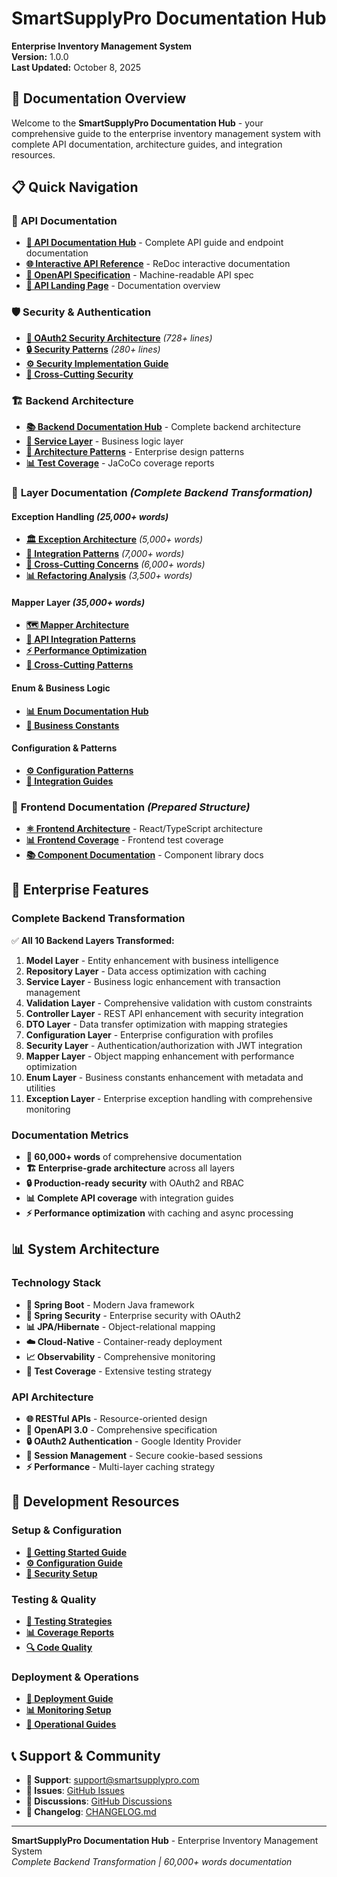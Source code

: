 
# SmartSupplyPro Documentation Hub

**Enterprise Inventory Management System**  
**Version:** 1.0.0  
**Last Updated:** October 8, 2025  

## 🎯 Documentation Overview

Welcome to the **SmartSupplyPro Documentation Hub** - your comprehensive guide to the enterprise inventory management system with complete API documentation, architecture guides, and integration resources.

## 📋 Quick Navigation

### 🚀 **API Documentation**
- **[📖 API Documentation Hub](api/README.md)** - Complete API guide and endpoint documentation
- **[🌐 Interactive API Reference](api/redoc/api.html)** - ReDoc interactive documentation
- **[📄 OpenAPI Specification](api/openapi/openapi.yaml)** - Machine-readable API spec
- **[🔗 API Landing Page](api/redoc/index.html)** - Documentation overview

### 🛡️ **Security & Authentication**
- **[🔐 OAuth2 Security Architecture](architecture/patterns/oauth2-security-architecture.md)** *(728+ lines)*
- **[🔒 Security Patterns](architecture/patterns/security-patterns.md)** *(280+ lines)*
- **[⚙️ Security Implementation Guide](architecture/patterns/security-implementation-patterns.md)**
- **[🔄 Cross-Cutting Security](architecture/patterns/security-cross-cutting-patterns.md)**

### 🏗️ **Backend Architecture**
- **[📚 Backend Documentation Hub](backend/README.md)** - Complete backend architecture
- **[🔧 Service Layer](architecture/services/README.md)** - Business logic layer
- **[🎨 Architecture Patterns](architecture/patterns/)** - Enterprise design patterns
- **[📊 Test Coverage](backend/coverage/)** - JaCoCo coverage reports

### 📡 **Layer Documentation** *(Complete Backend Transformation)*

#### **Exception Handling** *(25,000+ words)*
- **[🏛️ Exception Architecture](architecture/exceptions/EXCEPTION_ARCHITECTURE.md)** *(5,000+ words)*
- **[🔗 Integration Patterns](architecture/exceptions/EXCEPTION_INTEGRATION_PATTERNS.md)** *(7,000+ words)*
- **[🔄 Cross-Cutting Concerns](architecture/exceptions/EXCEPTION_CROSS_CUTTING_CONCERNS.md)** *(6,000+ words)*
- **[📊 Refactoring Analysis](architecture/exceptions/EXCEPTION_REFACTORING.md)** *(3,500+ words)*

#### **Mapper Layer** *(35,000+ words)*
- **[🗺️ Mapper Architecture](architecture/mappers/MAPPER_ARCHITECTURE.md)**
- **[🔗 API Integration Patterns](architecture/mappers/API_INTEGRATION_PATTERNS.md)**
- **[⚡ Performance Optimization](architecture/mappers/PERFORMANCE_OPTIMIZATION.md)**
- **[🔄 Cross-Cutting Patterns](architecture/mappers/CROSS_CUTTING_PATTERNS.md)**

#### **Enum & Business Logic**
- **[📊 Enum Documentation Hub](architecture/enums/README.md)**
- **[🎯 Business Constants](architecture/enums/)**

#### **Configuration & Patterns**
- **[⚙️ Configuration Patterns](architecture/patterns/configuration-api-integration.md)**
- **[🔗 Integration Guides](architecture/patterns/)**

### 🎯 **Frontend Documentation** *(Prepared Structure)*
- **[⚛️ Frontend Architecture](frontend/architecture/)** - React/TypeScript architecture
- **[📊 Frontend Coverage](frontend/coverage/)** - Frontend test coverage
- **[📚 Component Documentation](frontend/)** - Component library docs

## 🚀 **Enterprise Features**

### **Complete Backend Transformation**
✅ **All 10 Backend Layers Transformed:**
1. **Model Layer** - Entity enhancement with business intelligence
2. **Repository Layer** - Data access optimization with caching
3. **Service Layer** - Business logic enhancement with transaction management
4. **Validation Layer** - Comprehensive validation with custom constraints
5. **Controller Layer** - REST API enhancement with security integration
6. **DTO Layer** - Data transfer optimization with mapping strategies
7. **Configuration Layer** - Enterprise configuration with profiles
8. **Security Layer** - Authentication/authorization with JWT integration
9. **Mapper Layer** - Object mapping enhancement with performance optimization
10. **Enum Layer** - Business constants enhancement with metadata and utilities
11. **Exception Layer** - Enterprise exception handling with comprehensive monitoring

### **Documentation Metrics**
- **📄 60,000+ words** of comprehensive documentation
- **🏗️ Enterprise-grade architecture** across all layers
- **🔒 Production-ready security** with OAuth2 and RBAC
- **📊 Complete API coverage** with integration guides
- **⚡ Performance optimization** with caching and async processing

## 📊 **System Architecture**

### **Technology Stack**
- **🚀 Spring Boot** - Modern Java framework
- **🔐 Spring Security** - Enterprise security with OAuth2
- **📊 JPA/Hibernate** - Object-relational mapping
- **☁️ Cloud-Native** - Container-ready deployment
- **📈 Observability** - Comprehensive monitoring
- **🧪 Test Coverage** - Extensive testing strategy

### **API Architecture**
- **🌐 RESTful APIs** - Resource-oriented design
- **📄 OpenAPI 3.0** - Comprehensive specification
- **🔒 OAuth2 Authentication** - Google Identity Provider
- **🍪 Session Management** - Secure cookie-based sessions
- **⚡ Performance** - Multi-layer caching strategy

## 🔧 **Development Resources**

### **Setup & Configuration**
- **[🚀 Getting Started Guide](../README.md#getting-started)**
- **[⚙️ Configuration Guide](architecture/README.md)**
- **[🔐 Security Setup](architecture/patterns/security-patterns.md)**

### **Testing & Quality**
- **[🧪 Testing Strategies](backend/testing/)**
- **[📊 Coverage Reports](backend/coverage/)**
- **[🔍 Code Quality](architecture/patterns/)**

### **Deployment & Operations**
- **[🚀 Deployment Guide](../README.md#deployment)**
- **[📊 Monitoring Setup](architecture/patterns/)**
- **[🔧 Operational Guides](architecture/)**

## 📞 **Support & Community**

- **📧 Support**: [support@smartsupplypro.com](mailto:support@smartsupplypro.com)
- **🐛 Issues**: [GitHub Issues](https://github.com/Keglev/inventory-service/issues)
- **💬 Discussions**: [GitHub Discussions](https://github.com/Keglev/inventory-service/discussions)
- **📖 Changelog**: [CHANGELOG.md](../CHANGELOG.md)

---

**SmartSupplyPro Documentation Hub** - Enterprise Inventory Management System  
*Complete Backend Transformation | 60,000+ words documentation*